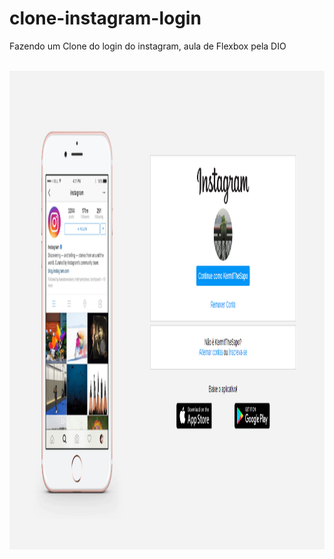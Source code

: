 # clone-instagram-login
 Fazendo um Clone do login do instagram, aula de Flexbox pela DIO
 
</div>
  <div style="display: inline_block"><br>
    <img align="center" alt="Exemplo" height="766" width="1248" src="https://raw.githubusercontent.com/KermitTheSapo/clone-instagram-login/main/img/Screenshot_1.png" />
</div>
